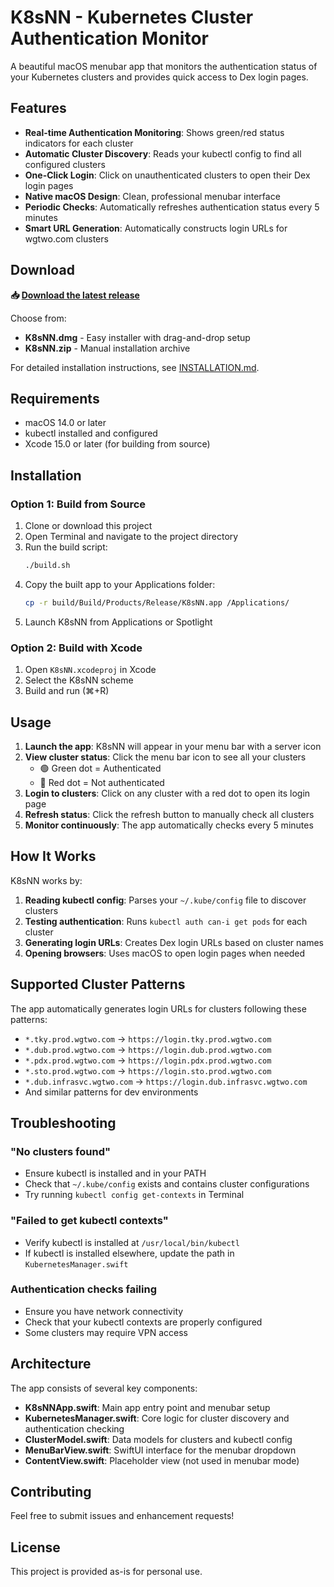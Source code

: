 # K8sNN - Kubernetes Cluster Authentication Monitor

A beautiful macOS menubar app that monitors the authentication status of your Kubernetes clusters and provides quick access to Dex login pages.

## Features

- **Real-time Authentication Monitoring**: Shows green/red status indicators for each cluster
- **Automatic Cluster Discovery**: Reads your kubectl config to find all configured clusters
- **One-Click Login**: Click on unauthenticated clusters to open their Dex login pages
- **Native macOS Design**: Clean, professional menubar interface
- **Periodic Checks**: Automatically refreshes authentication status every 5 minutes
- **Smart URL Generation**: Automatically constructs login URLs for wgtwo.com clusters

## Download

**📥 [Download the latest release](https://github.com/jonny-wg2/k8sNN/releases/latest)**

Choose from:

- **K8sNN.dmg** - Easy installer with drag-and-drop setup
- **K8sNN.zip** - Manual installation archive

For detailed installation instructions, see [INSTALLATION.md](INSTALLATION.md).

## Requirements

- macOS 14.0 or later
- kubectl installed and configured
- Xcode 15.0 or later (for building from source)

## Installation

### Option 1: Build from Source

1. Clone or download this project
2. Open Terminal and navigate to the project directory
3. Run the build script:
   ```bash
   ./build.sh
   ```
4. Copy the built app to your Applications folder:
   ```bash
   cp -r build/Build/Products/Release/K8sNN.app /Applications/
   ```
5. Launch K8sNN from Applications or Spotlight

### Option 2: Build with Xcode

1. Open `K8sNN.xcodeproj` in Xcode
2. Select the K8sNN scheme
3. Build and run (⌘+R)

## Usage

1. **Launch the app**: K8sNN will appear in your menu bar with a server icon
2. **View cluster status**: Click the menu bar icon to see all your clusters
   - 🟢 Green dot = Authenticated
   - 🔴 Red dot = Not authenticated
3. **Login to clusters**: Click on any cluster with a red dot to open its login page
4. **Refresh status**: Click the refresh button to manually check all clusters
5. **Monitor continuously**: The app automatically checks every 5 minutes

## How It Works

K8sNN works by:

1. **Reading kubectl config**: Parses your `~/.kube/config` file to discover clusters
2. **Testing authentication**: Runs `kubectl auth can-i get pods` for each cluster
3. **Generating login URLs**: Creates Dex login URLs based on cluster names
4. **Opening browsers**: Uses macOS to open login pages when needed

## Supported Cluster Patterns

The app automatically generates login URLs for clusters following these patterns:

- `*.tky.prod.wgtwo.com` → `https://login.tky.prod.wgtwo.com`
- `*.dub.prod.wgtwo.com` → `https://login.dub.prod.wgtwo.com`
- `*.pdx.prod.wgtwo.com` → `https://login.pdx.prod.wgtwo.com`
- `*.sto.prod.wgtwo.com` → `https://login.sto.prod.wgtwo.com`
- `*.dub.infrasvc.wgtwo.com` → `https://login.dub.infrasvc.wgtwo.com`
- And similar patterns for dev environments

## Troubleshooting

### "No clusters found"

- Ensure kubectl is installed and in your PATH
- Check that `~/.kube/config` exists and contains cluster configurations
- Try running `kubectl config get-contexts` in Terminal

### "Failed to get kubectl contexts"

- Verify kubectl is installed at `/usr/local/bin/kubectl`
- If kubectl is installed elsewhere, update the path in `KubernetesManager.swift`

### Authentication checks failing

- Ensure you have network connectivity
- Check that your kubectl contexts are properly configured
- Some clusters may require VPN access

## Architecture

The app consists of several key components:

- **K8sNNApp.swift**: Main app entry point and menubar setup
- **KubernetesManager.swift**: Core logic for cluster discovery and authentication checking
- **ClusterModel.swift**: Data models for clusters and kubectl config
- **MenuBarView.swift**: SwiftUI interface for the menubar dropdown
- **ContentView.swift**: Placeholder view (not used in menubar mode)

## Contributing

Feel free to submit issues and enhancement requests!

## License

This project is provided as-is for personal use.
